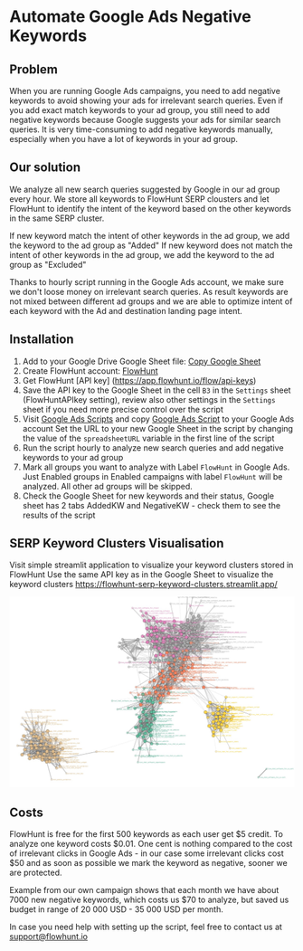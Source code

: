 # Automate Google Ads Negative Keywords

## Problem
When you are running Google Ads campaigns, 
you need to add negative keywords to avoid showing your ads for irrelevant search queries.
Even if you add exact match keywords to your ad group, you still need to add negative keywords because Google suggests your ads for similar search queries.
It is very time-consuming to add negative keywords manually, especially when you have a lot of keywords in your ad group.


## Our solution
We analyze all new search queries suggested by Google in our ad group every hour. 
We store all keywords to FlowHunt SERP clousters and let FlowHunt to identify the intent of the keyword based on the other keywords in the same SERP cluster.

If new keyword match the intent of other keywords in the ad group, we add the keyword to the ad group as "Added"
If new keyword does not match the intent of other keywords in the ad group, we add the keyword to the ad group as "Excluded"

Thanks to hourly script running in the Google Ads account, we make sure we don't loose money on irrelevant search queries.
As result keywords are not mixed between different ad groups and we are able to optimize intent of each keyword with the Ad and destination landing page intent.


## Installation
1. Add to your Google Drive Google Sheet file: [Copy Google Sheet](https://docs.google.com/spreadsheets/d/1N-CbzkiIPO34ei8YImF1kDc9asx6XWOo/copy)
2. Create FlowHunt account: [FlowHunt](https://flowhunt.io/)
3. Get FlowHunt [API key] (https://app.flowhunt.io/flow/api-keys)
4. Save the API key to the Google Sheet in the cell `B3` in the `Settings` sheet (FlowHuntAPIkey setting), review also other settings in the `Settings` sheet if you need more precise control over the script
5. Visit [Google Ads Scripts](https://ads.google.com/aw/bulk/scripts/management) and copy [Google Ads Script](google_ads_script.ga) to your Google Ads account
Set the URL to your new Google Sheet in the script by changing the value of the `spreadsheetURL` variable in the first line of the script
6. Run the script hourly to analyze new search queries and add negative keywords to your ad group
7. Mark all groups you want to analyze with Label `FlowHunt` in Google Ads. Just Enabled groups in Enabled campaigns with label `FlowHunt` will be analyzed. All other ad groups will be skipped.
8. Check the Google Sheet for new keywords and their status, Google sheet has 2 tabs AddedKW and NegativeKW - check them to see the results of the script



## SERP Keyword Clusters Visualisation

Visit simple streamlit application to visualize your keyword clusters stored in FlowHunt
Use the same API key as in the Google Sheet to visualize the keyword clusters
https://flowhunt-serp-keyword-clusters.streamlit.app/

![SERP Keyword Cluster](assets/serp-keyword-cluster.jpg)

## Costs
FlowHunt is free for the first 500 keywords as each user get $5 credit. To analyze one keyword costs $0.01.
One cent is nothing compared to the cost of irrelevant clicks in Google Ads - in our case some irrelevant clicks cost $50 and as soon as possible we mark the keyword as negative, sooner we are protected.

Example from our own campaign shows that each month we have about 7000 new negative keywords, which costs us $70 to analyze, but saved us budget in range of 20 000 USD - 35 000 USD per month.

In case you need help with setting up the script, feel free to contact us at [support@flowhunt.io](mailto:support@flowhunt.io)